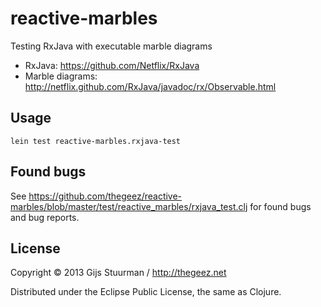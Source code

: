 # reactive-marbles

Testing RxJava with executable marble diagrams

- RxJava: https://github.com/Netflix/RxJava
- Marble diagrams: http://netflix.github.com/RxJava/javadoc/rx/Observable.html

## Usage
```
lein test reactive-marbles.rxjava-test
```

## Found bugs
See https://github.com/thegeez/reactive-marbles/blob/master/test/reactive_marbles/rxjava_test.clj for found bugs and bug reports.

## License

Copyright © 2013 Gijs Stuurman / http://thegeez.net

Distributed under the Eclipse Public License, the same as Clojure.
